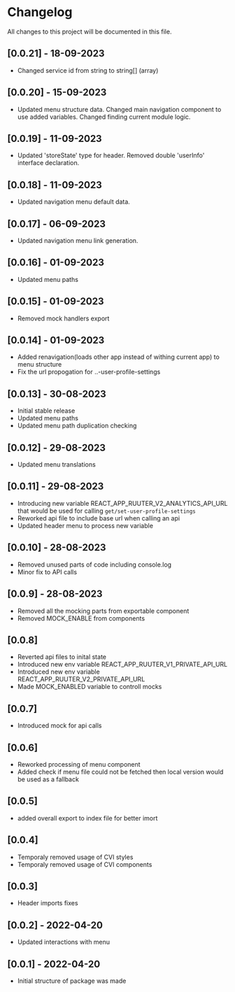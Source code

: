 # Changelog

All changes to this project will be documented in this file.
## [0.0.21] - 18-09-2023

- Changed service id from string to string[] (array)

## [0.0.20] - 15-09-2023

- Updated menu structure data. Changed main navigation component to use added variables. Changed finding current module logic.

## [0.0.19] - 11-09-2023

- Updated 'storeState' type for header. Removed double 'userInfo' interface declaration.

## [0.0.18] - 11-09-2023

- Updated navigation menu default data.

## [0.0.17] - 06-09-2023

- Updated navigation menu link generation.

## [0.0.16] - 01-09-2023

- Updated menu paths

## [0.0.15] - 01-09-2023

- Removed mock handlers export

## [0.0.14] - 01-09-2023

- Added renavigation(loads other app instead of withing current app) to menu structure
- Fix the url propogation for ..-user-profile-settings

## [0.0.13] - 30-08-2023

- Initial stable release
- Updated menu paths
- Updated menu path duplication checking

## [0.0.12] - 29-08-2023

- Updated menu translations

## [0.0.11] - 29-08-2023

- Introducing new variable REACT_APP_RUUTER_V2_ANALYTICS_API_URL that would be used for calling `get/set-user-profile-settings`
- Reworked api file to include base url when calling an api
- Updated header menu to process new variable

## [0.0.10] - 28-08-2023

- Removed unused parts of code including console.log
- Minor fix to API calls

## [0.0.9] - 28-08-2023

- Removed all the mocking parts from exportable component
- Removed MOCK_ENABLE from components

## [0.0.8]

- Reverted api files to inital state
- Introduced new env variable REACT_APP_RUUTER_V1_PRIVATE_API_URL
- Introduced new env variable REACT_APP_RUUTER_V2_PRIVATE_API_URL
- Made MOCK_ENABLED variable to controll mocks

## [0.0.7]

- Introduced mock for api calls

## [0.0.6]

- Reworked processing of menu component
- Added check if menu file could not be fetched then local version would be used as a fallback

## [0.0.5]

- added overall export to index file for better imort

## [0.0.4]

- Temporaly removed usage of CVI styles
- Temporaly removed usage of CVI components

## [0.0.3]

- Header imports fixes

## [0.0.2] - 2022-04-20

- Updated interactions with menu

## [0.0.1] - 2022-04-20

- Initial structure of package was made
